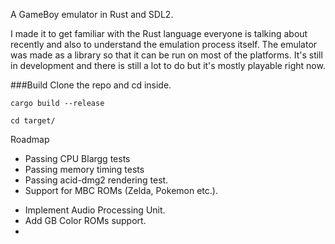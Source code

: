 A GameBoy emulator in Rust and SDL2.

I made it to get familiar with the Rust language everyone is talking about recently and also to understand the emulation process itself. 
The emulator was made as a library so that it can be run on most of the platforms. 
It's still in development and there is still a lot to do but it's mostly playable right now.

###Build
Clone the repo and cd inside. 
```
cargo build --release
```
```
cd target/
```



Roadmap
+ Passing CPU Blargg tests
+ Passing memory timing tests
+ Passing acid-dmg2 rendering test.
+ Support for MBC ROMs (Zelda, Pokemon etc.).
- Implement Audio Processing Unit.
- Add GB Color ROMs support.
- 
